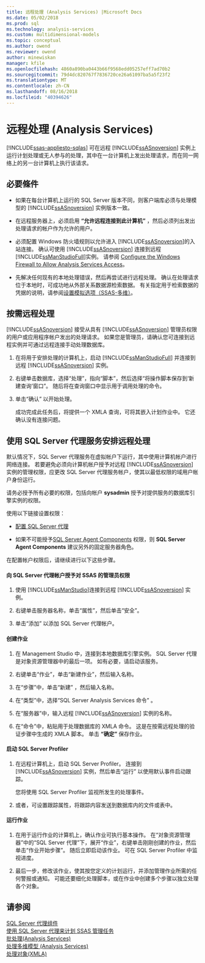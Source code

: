 ```yaml
---
title: 远程处理 (Analysis Services) |Microsoft Docs
ms.date: 05/02/2018
ms.prod: sql
ms.technology: analysis-services
ms.custom: multidimensional-models
ms.topic: conceptual
ms.author: owend
ms.reviewer: owend
author: minewiskan
manager: kfile
ms.openlocfilehash: 4860a890ba0443b66f9568edd05257eff7ad70b2
ms.sourcegitcommit: 79d4dc820767f7836720ce26a61097ba5a5f23f2
ms.translationtype: MT
ms.contentlocale: zh-CN
ms.lasthandoff: 08/16/2018
ms.locfileid: "40394626"
---
```

# <a name="remote-processing-analysis-services"></a>远程处理 (Analysis Services)
[!INCLUDE[ssas-appliesto-sqlas](../../includes/ssas-appliesto-sqlas.md)]
  可在远程 [!INCLUDE[ssASnoversion](../../includes/ssasnoversion-md.md)] 实例上运行计划处理或无人参与的处理，其中在一台计算机上发出处理请求，而在同一网络上的另一台计算机上执行该请求。  
  
## <a name="prerequisites"></a>必要條件  
  
-   如果在每台计算机上运行的 SQL Server 版本不同，则客户端库必须与处理模型的 [!INCLUDE[ssASnoversion](../../includes/ssasnoversion-md.md)] 实例版本一致。
  
-   在远程服务器上，必须启用 **“允许远程连接到此计算机”** ，然后必须列出发出处理请求的帐户作为允许的用户。  
  
-   必须配置 Windows 防火墙规则以允许进入 [!INCLUDE[ssASnoversion](../../includes/ssasnoversion-md.md)]的入站连接。 确认可使用 [!INCLUDE[ssASnoversion](../../includes/ssasnoversion-md.md)] 连接到远程 [!INCLUDE[ssManStudioFull](../../includes/ssmanstudiofull-md.md)]实例。 请参阅 [Configure the Windows Firewall to Allow Analysis Services Access](../../analysis-services/instances/configure-the-windows-firewall-to-allow-analysis-services-access.md)。  
  
-   先解决任何现有的本地处理错误，然后再尝试进行远程处理。 确认在处理请求位于本地时，可成功地从外部关系数据源检索数据。 有关指定用于检索数据的凭据的说明，请参阅[设置模拟选项（SSAS-多维）](../../analysis-services/multidimensional-models/set-impersonation-options-ssas-multidimensional.md)。  
  
## <a name="on-demand-remote-processing"></a>按需远程处理  
 [!INCLUDE[ssASnoversion](../../includes/ssasnoversion-md.md)] 接受从具有 [!INCLUDE[ssASnoversion](../../includes/ssasnoversion-md.md)] 管理员权限的用户或应用程序帐户发出的处理请求。 如果您是管理员，请确认您可连接到远程实例并可通过远程连接手动处理数据库。  
  
1.  在将用于安排处理的计算机上，启动 [!INCLUDE[ssManStudioFull](../../includes/ssmanstudiofull-md.md)] 并连接到远程 [!INCLUDE[ssASnoversion](../../includes/ssasnoversion-md.md)] 实例。  
  
2.  右键单击数据库，选择“处理”，指向“脚本”，然后选择“将操作脚本保存到‘新建查询’窗口”。 随后将在查询窗口中显示用于调用处理的命令。  
  
3.  单击“确认”  以开始处理。  
  
     成功完成此任务后，将提供一个 XMLA 查询，可将其嵌入计划作业中。 它还确认没有连接问题。  
  
## <a name="schedule-remote-processing-using-sql-server-agent-service"></a>使用 SQL Server 代理服务安排远程处理  
 默认情况下，SQL Server 代理服务在虚拟帐户下运行，其中使用计算机帐户进行网络连接。 若要避免必须向计算机帐户授予对远程 [!INCLUDE[ssASnoversion](../../includes/ssasnoversion-md.md)] 实例的管理权限，应更改 SQL Server 代理服务帐户，使其以最低权限的域用户帐户身份运行。  
  
 请务必授予所有必要的权限，包括向帐户 **sysadmin** 授予对提供服务的数据库引擎实例的权限。  
  
 使用以下链接设置权限：  
  
-   [配置 SQL Server 代理](../../ssms/agent/configure-sql-server-agent.md)  
  
-   如果不可能授予[SQL Server Agent Components](../../ssms/agent/sql-server-agent.md) 权限，则 **SQL Server Agent Components** 建议另外的固定服务器角色。  
  
 在配置帐户权限后，请继续进行以下这些步骤。  
  
#### <a name="grant-the-sql-server-agent-account-administrator-permission-on-ssas"></a>向 SQL Server 代理帐户授予对 SSAS 的管理员权限  
  
1.  使用 [!INCLUDE[ssManStudio](../../includes/ssmanstudio-md.md)]连接到远程 [!INCLUDE[ssASnoversion](../../includes/ssasnoversion-md.md)] 实例。  
  
2.  右键单击服务器名称，单击“属性”，然后单击“安全”。  
  
3.  单击“添加”  以添加 SQL Server 代理帐户。  
  
#### <a name="create-the-job"></a>创建作业  
  
1.  在 Management Studio 中，连接到本地数据库引擎实例。 SQL Server 代理是对象资源管理器中的最后一项。 如有必要，请启动该服务。  
  
2.  右键单击“作业”，单击“新建作业”，然后输入名称。  
  
3.  在“步骤”中，单击“新建”  ，然后输入名称。  
  
4.  在“类型”中，选择“SQL Server Analysis Services 命令” 。  
  
5.  在“服务器”中，输入远程 [!INCLUDE[ssASnoversion](../../includes/ssasnoversion-md.md)] 实例的名称。  
  
6.  在“命令”中，粘贴用于处理数据库的 XMLA 命令。 这是在按需远程处理的验证步骤中生成的 XMLA 脚本。 单击 **“确定”** 保存作业。  
  
#### <a name="start-sql-server-profiler"></a>启动 SQL Server Profiler  
  
1.  在远程计算机上，启动 SQL Server Profiler。 连接到 [!INCLUDE[ssASnoversion](../../includes/ssasnoversion-md.md)] 实例，然后单击“运行”  以使用默认事件启动跟踪。  
  
     您将使用 SQL Server Profiler 监视所发生的处理事件。  
  
2.  或者，可设置跟踪属性，将跟踪内容发送到数据库内的文件或表中。  
  
#### <a name="run-the-job"></a>运行作业  
  
1.  在用于运行作业的计算机上，确认作业可执行基本操作。 在“对象资源管理器”中的“SQL Server 代理”下，展开“作业”，右键单击刚刚创建的作业，然后单击“作业开始步骤”。 随后立即启动该作业。 可在 SQL Server Profiler 中监视进度。  
  
2.  最后一步，修改该作业，使其按您定义的计划运行，并添加管理作业所需的任何警报或通知。 可能还要细化处理脚本，或在作业中创建多个步骤以独立处理各个对象。  
  
## <a name="see-also"></a>请参阅  
 [SQL Server 代理组件](../../ssms/agent/sql-server-agent.md)   
 [使用 SQL Server 代理来计划 SSAS 管理任务](../../analysis-services/instances/schedule-ssas-administrative-tasks-with-sql-server-agent.md)   
 [批处理&#40;Analysis Services&#41;](../../analysis-services/multidimensional-models/batch-processing-analysis-services.md)   
 [处理多维模型 (Analysis Services)](../../analysis-services/multidimensional-models/processing-a-multidimensional-model-analysis-services.md)   
 [处理对象&#40;XMLA&#41;](../../analysis-services/multidimensional-models-scripting-language-assl-xmla/processing-objects-xmla.md)  
  
  
